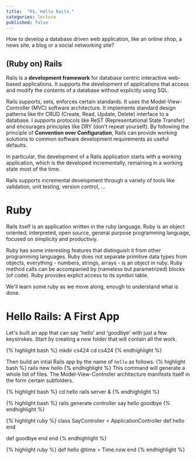 ```yaml
---
title:  "01. Hello Rails."
categories: lecture
published: false
---
```


How to develop a database driven web application, like an online shop, a news site, a blog or a social networking site?

## (Ruby on) Rails

Rails is a **development framework**
for database centric interactive web-based applications.
It supports the development of applications that access and
modify the contents of a database without explicitly using SQL.

Rails supports, sets, enforces certain standards.  It uses the
Model-View-Controller (MVC) software architecture.  It implements
standard design patterns like thr CRUD (Create, Read, Update, Delete)
interface to a database. I supports protocols like ReST
(Representational State Transfer) and encourages principles like DRY
(don't repeat yourself).  By following the principle of **Convention
over Configuration**, Rails can provide working solutions to common
software development requirements as useful defaults.

In particular, the development of a Rails application starts with a
working application, which is the developed incrementally, remaining
in a working state most of the time.

Rails supports incremental development through a variety of tools like
validation, unit testing, version control, ...

# Ruby

Rails itself is an application written in the ruby language.  Ruby is
an object oriented, interpreted, open source, general purpose
programming language, focused on simplicity and productiviy.

Ruby has some interesting features that distinguish it from other
programming languages.  Ruby does not separate primitive data types
from objects, everything - numbers, strings, arrays - is an object in
ruby.  Ruby method calls can be accompanied by (nameless but
parametrized) blocks (of code).  Ruby provides explict access to its
symbol table.

We'll learn some ruby as we move along, enough to understand
what is done.

# Hello Rails: A First App

Let's built an app that can say 'hello' and 'goodbye' with just a
few keystrokes.   Start by creating a new folder that will contain
all the work.

{% highlight bash %}
mkdir cs424
cd cs424
{% endhighlight %}

Then build an intial Rails app by the name of `hello` as follows.  {%
highlight bash %} rails new hello {% endhighlight %} This command will
generate a whole list of files.  The Model-View-Controller
architecture manifests itself in the form certain subfolders.

{% highlight bash %}
cd hello
rails server &
{% endhighlight %}

{% highlight bash %}
rails generate controller say hello goodbye
{% endhighlight %}

{% highlight ruby %}
class SayController < ApplicationController
  def hello
  end

  def goodbye
  end
end
{% endhighlight %}

{% highlight ruby %}
  def hello
    @time = Time.now
  end
{% endhighlight %}

